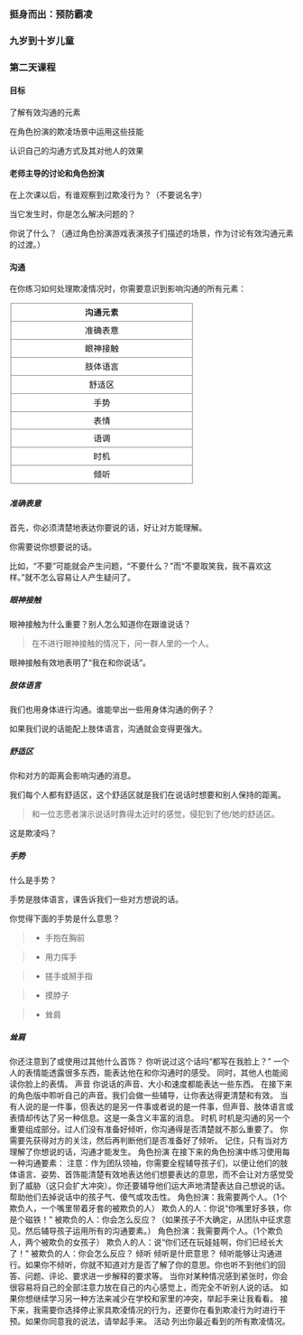 ### 挺身而出：预防霸凌

### 九岁到十岁儿童

### 第二天课程

#### 目标

了解有效沟通的元素

在角色扮演的欺凌场景中运用这些技能

认识自己的沟通方式及其对他人的效果

#### 老师主导的讨论和角色扮演

在上次课以后，有谁观察到过欺凌行为？（不要说名字）

当它发生时，你是怎么解决问题的？

你说了什么？（通过角色扮演游戏表演孩子们描述的场景，作为讨论有效沟通元素的过渡。）

#### 沟通

在你练习如何处理欺凌情况时，你需要意识到影响沟通的所有元素：

![](/assets/QQ20160729-0.png)

##### 准确表意

首先，你必须清楚地表达你要说的话，好让对方能理解。

你需要说你想要说的话。

比如，“不要”可能就会产生问题，“不要什么？”而“不要取笑我，我不喜欢这样。”就不怎么容易让人产生疑问了。

##### 眼神接触

眼神接触为什么重要？别人怎么知道你在跟谁说话？

> 在不进行眼神接触的情况下，问一群人里的一个人。

眼神接触有效地表明了“我在和你说话”。

##### 肢体语言

我们也用身体进行沟通。谁能举出一些用身体沟通的例子？

如果我们说的话能配上肢体语言，沟通就会变得更强大。

##### 舒适区

你和对方的距离会影响沟通的消息。

我们每个人都有舒适区，这个舒适区就是我们在说话时想要和别人保持的距离。

> 和一位志愿者演示说话时靠得太近时的感觉，侵犯到了他/她的舒适区。

这是欺凌吗？

##### 手势

什么是手势？

手势是肢体语言，课告诉我们一些对方想说的话。

你觉得下面的手势是什么意思？

>* 手抱在胸前

>* 用力挥手

>* 搓手或掰手指

>* 摸脖子

>* 耸肩

##### 耸肩

你还注意到了或使用过其他什么首饰？
你听说过这个话吗“都写在我脸上？”
一个人的表情能透露很多东西，能表达他在和你沟通时的感受。
同时，其他人也能阅读你脸上的表情。
声音
你说话的声音、大小和速度都能表达一些东西。
在接下来的角色版中聆听自己的声音。我们会做一些辅导，让你表达得更清楚和有效。
当有人说的是一件事，但表达的是另一件事或者说的是一件事，但声音、肢体语言或表情却传达了另一种信息。这是一条含义丰富的消息。
时机
时机是沟通的另一个重要组成部分。过人们没有准备好倾听，你沟通得是否清楚就不那么重要了。
你需要先获得对方的关注，然后再判断他们是否准备好了倾听。
记住，只有当对方理解了你想说的话，沟通才能发生。
角色扮演
在接下来的角色扮演中练习使用每一种沟通要素：
注意：作为团队领袖，你需要全程辅导孩子们，以便让他们的肢体语言、姿势、首饰能清楚有效地表达他们想要表达的意思，而不会让对方感觉受到了威胁（这只会扩大冲突）。你还要辅导他们运大声地清楚表达自己想说的话。帮助他们去掉说话中的孩子气、傻气或攻击性。
角色扮演：我需要两个人。（1个欺负人，一个嘴里带着牙套的被欺负的人）
欺负人的人：你说“你嘴里好多铁，你是个磁铁！”
被欺负的人：你会怎么反应？（如果孩子不大确定，从团队中征求意见。然后辅导孩子运用所有的沟通要素。）
角色扮演：我需要两个人。（1个欺负人，两个被欺负的女孩子）
欺负人的人：说“你们还在玩娃娃啊，你们已经长大了！”
被欺负的人：你会怎么反应？
倾听
倾听是什麽意思？
倾听能够让沟通进行。如果你不倾听，你就不知道对方是否了解了你的意思。你也听不到他们的回答、问题、评论、要求进一步解释的要求等。
当你对某种情况感到紧张时，你会很容易将自己的全部注意力放在自己的内心感觉上，而完全不听别人说的话。
如果你想继续学习另一种方法来减少在学校和家里的冲突，举起手来让我看看。
接下来，我需要你选择停止家具欺凌情况的行为，还要你在看到欺凌行为时进行干预。如果你同意我的说法，请举起手来。
活动
列出你最近看到的所有欺凌情况。
